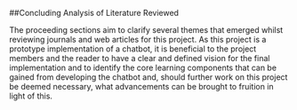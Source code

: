 ##Concluding Analysis of Literature Reviewed

The proceeding sections aim to clarify several themes that emerged whilst reviewing journals and web articles for this project. As this project is a prototype implementation of a chatbot, it is beneficial to the project members and the reader to have a clear and defined vision for the final implementation and to identify the core learning components that can be gained from developing the chatbot and, should further work on this project be deemed necessary, what advancements can be brought to fruition in light of this. 

